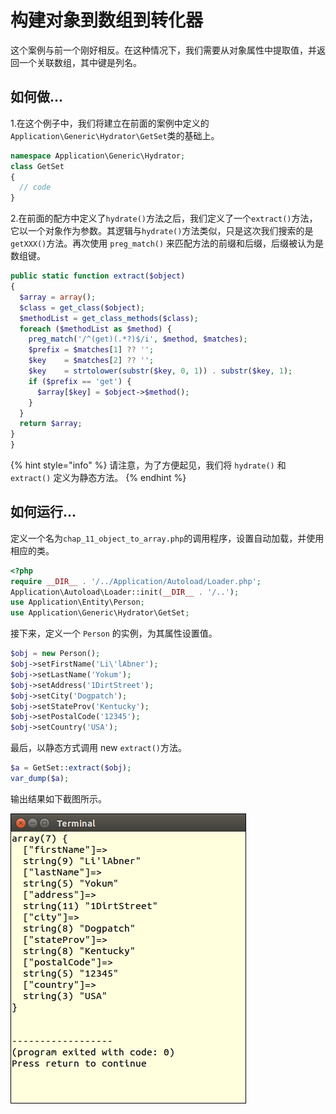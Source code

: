 # 构建对象到数组到转化器

这个案例与前一个刚好相反。在这种情况下，我们需要从对象属性中提取值，并返回一个关联数组，其中键是列名。

## 如何做...

1.在这个例子中，我们将建立在前面的案例中定义的`Application\Generic\Hydrator\GetSet`类的基础上。

```php
namespace Application\Generic\Hydrator;
class GetSet
{
  // code
}
```

2.在前面的配方中定义了`hydrate()`方法之后，我们定义了一个`extract()`方法，它以一个对象作为参数。其逻辑与`hydrate()`方法类似，只是这次我们搜索的是`getXXX()`方法。再次使用 `preg_match()` 来匹配方法的前缀和后缀，后缀被认为是数组键。

```php
public static function extract($object)
{
  $array = array();
  $class = get_class($object);
  $methodList = get_class_methods($class);
  foreach ($methodList as $method) {
    preg_match('/^(get)(.*?)$/i', $method, $matches);
    $prefix = $matches[1] ?? '';
    $key    = $matches[2] ?? '';
    $key    = strtolower(substr($key, 0, 1)) . substr($key, 1);
    if ($prefix == 'get') {
      $array[$key] = $object->$method();
    }
  }
  return $array;
}
}
```

{% hint style="info" %}
请注意，为了方便起见，我们将 `hydrate()` 和 `extract()` 定义为静态方法。
{% endhint %}

## 如何运行...

定义一个名为`chap_11_object_to_array.php`的调用程序，设置自动加载，并使用相应的类。

```php
<?php
require __DIR__ . '/../Application/Autoload/Loader.php';
Application\Autoload\Loader::init(__DIR__ . '/..');
use Application\Entity\Person;
use Application\Generic\Hydrator\GetSet;
```

接下来，定义一个 `Person` 的实例，为其属性设置值。

```php
$obj = new Person();
$obj->setFirstName('Li\'lAbner');
$obj->setLastName('Yokum');
$obj->setAddress('1DirtStreet');
$obj->setCity('Dogpatch');
$obj->setStateProv('Kentucky');
$obj->setPostalCode('12345');
$obj->setCountry('USA');
```

最后，以静态方式调用 new `extract()`方法。

```php
$a = GetSet::extract($obj);
var_dump($a);
```

输出结果如下截图所示。

![](../../.gitbook/assets/image%20%28134%29.png)

